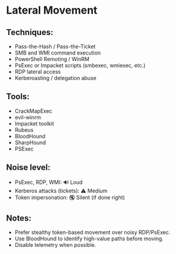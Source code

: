 # Lateral Movement

## Techniques:
- Pass-the-Hash / Pass-the-Ticket
- SMB and WMI command execution
- PowerShell Remoting / WinRM
- PsExec or Impacket scripts (smbexec, wmiexec, etc.)
- RDP lateral access
- Kerberoasting / delegation abuse

## Tools:
- CrackMapExec
- evil-winrm
- Impacket toolkit
- Rubeus
- BloodHound
- SharpHound
- PSExec

## Noise level:
- PsExec, RDP, WMI: 🔊 Loud
- Kerberos attacks (tickets): ⚠️ Medium
- Token impersonation: 🔇 Silent (if done right)

## Notes:
- Prefer stealthy token-based movement over noisy RDP/PsExec.
- Use BloodHound to identify high-value paths before moving.
- Disable telemetry when possible.
